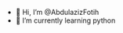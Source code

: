 - 👋 Hi, I’m @AbdulazizFotih
- 🌱 I’m currently learning python

<!---
AbdulazizFotih/AbdulazizFotih is a ✨ special ✨ repository because its `README.md` (this file) appears on your GitHub profile.
You can click the Preview link to take a look at your changes.
--->
